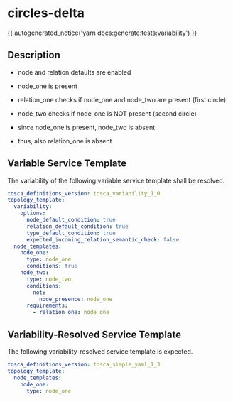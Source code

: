 # circles-delta

{{ autogenerated_notice('yarn docs:generate:tests:variability') }}

## Description

- node and relation defaults are enabled

- node_one is present
- relation_one checks if node_one and node_two are present (first circle)
- node_two checks if node_one is NOT present (second circle)

- since node_one is present, node_two is absent
- thus, also relation_one is absent


## Variable Service Template

The variability of the following variable service template shall be resolved.

```yaml linenums="1"
tosca_definitions_version: tosca_variability_1_0
topology_template:
  variability:
    options:
      node_default_condition: true
      relation_default_condition: true
      type_default_condition: true
      expected_incoming_relation_semantic_check: false
  node_templates:
    node_one:
      type: node_one
      conditions: true
    node_two:
      type: node_two
      conditions:
        not:
          node_presence: node_one
      requirements:
        - relation_one: node_one
```



## Variability-Resolved Service Template

The following variability-resolved service template is expected.

```yaml linenums="1"
tosca_definitions_version: tosca_simple_yaml_1_3
topology_template:
  node_templates:
    node_one:
      type: node_one
```

